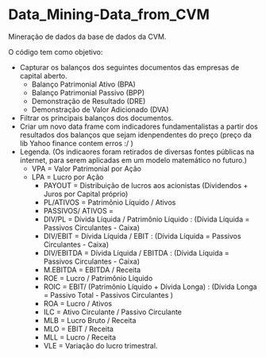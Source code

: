 # Data_Mining-Data_from_CVM

Mineração de dados da base de dados da CVM.

O código tem como objetivo:
 - Capturar os balanços dos seguintes documentos das empresas de capital aberto.
     - Balanço Patrimonial Ativo (BPA)
     - Balanço Patrimonial Passivo (BPP)
     - Demonstração de Resultado (DRE)
     - Demonstração de Valor Adicionado (DVA)
 - Filtrar os principais balanços dos documentos.
 - Criar um novo data frame com indicadores fundamentalistas a partir dos resultados dos balanços que sejam idenpendentes do preço (preço da lib Yahoo finance contem erros :/ )
 - Legenda. (Os indicaores foram retirados de diversas fontes públicas na internet, para serem aplicadas em um modelo matemático no futuro.)
     - VPA = Valor Patrimonial por Ação
     - LPA = Lucro por Ação
       - PAYOUT = Distribuição de lucros aos acionistas (Dividendos + Juros por Capital próprio)
       - PL/ATIVOS = Patrimônio Líquido / Ativos
       - PASSIVOS/ ATIVOS = 
       - DIV/PL = Dívida Líquida / Patrimônio Líquido : (Dívida Líquida = Passivos Circulantes - Caixa)
       - DIV/EBIT = Dívida Líquida / EBIT : (Dívida Líquida = Passivos Circulantes - Caixa)
       - DIV/EBITDA = Dívida Líquida / EBITDA : (Dívida Líquida = Passivos Circulantes - Caixa)
       - M.EBITDA = EBITDA / Receita
       - ROE = Lucro / Patrimônio Líquido
       - ROIC = EBIT/ (Patrimônio Líquido + Dívida Longa) : (Dívida Longa = Passivo Total - Passivos Circulantes )
       - ROA = Lucro / Ativos
       - ILC = Ativo Circulante / Passivo Circulante
       - MLB = Lucro Bruto / Receita
       - MLO = EBIT / Receita
       - MLL = Lucro / Receita
       - VLE = Variação do lucro trimestral.
   

